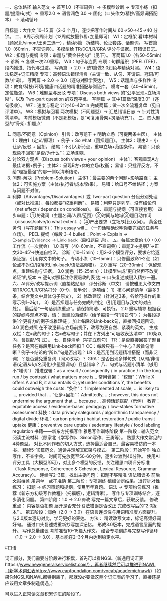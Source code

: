 一、总体路径
输入范文 → 首写1.0（不查词典）→ 多模型诊断 → 专项小练（扣题/提纲/句式）→ 重写2.0 → 语言润色
3.0 → 固化（口头作文/精抄/高频词搭配本） → 滚动循环

目标量：大作文 10–15 篇（2–3 个月），逐步把写作时间从 60→50→45→40 分钟。
二、8周示例周计划（12周就放慢节奏+加量即可）
W1：定框架
看1本材料（顾家北/simon/王勇三选一），精读5篇：拆结构、论证套路、话题词。
写首篇1.0（60min，不查词典）。多模型给 TR/CC/LR/GRA 评分与证据。开错误日志。
W2：扣题与提纲
专项：审题与“黄金任务句”（见下）。
写两篇1.0（各50–55min）→ 诊断 → 各做一次2.0重写。
W3：句子与连贯
专项：句群组织（PEEL/TEE）、段内推进、指代与过渡。
写两篇 → 2.0 → 选1篇做3.0润色与精读对照。
W4：语法稳定+词汇精度
专项：高频语法错误清零（主谓一致、从句、非谓语、冠词/可数/介词）。
写两篇 → 2.0 → 3.0（逐句对照学表达）。
W5：话题库与多样性
专项：教育/科技/环境/健康四话题的精准搭配与例证库。
模考一套（40–45min），定位瓶颈。
W6：难题型与反驳
专项：Discuss both views 的“公平呈现+立场清晰”，以及 Two-part question 的双题平衡。
写两篇 → 其中1篇做“深度3.0”（逐句吸收）。
W7：速度与稳定
计时40–42min 完成两篇；做一次全流程复盘（见自评清单）。
W8：模拟与回看
两次模拟（不同题型）→ 汇总错误日志 → 针对性清零清单。
考前模板微调（不是死模板，是“可复用骨架+灵活填充”）。
三、四大题型的“骨架+扣题点”
1. 同意/不同意（Opinion）
引言：改写题干 + 明确立场（可提两条主因）。
主体1：理由1（定义/原理）+ 例子 + So what（回扣题目）。
主体2：理由2 + 小让步/反驳 + 回扣。
结尾：不引入新论点，重申立场+范围条件。
易错：只谈现象不回答“是否/为什么”；立场含糊。
1. 讨论双方观点（Discuss both views + your opinion）
主体1：客观呈现A方最佳论据+例子；
主体2：呈现B方+你的立场/权衡；
易错：只批评反方，不给“理据最强”的那一侧以清晰结论。
1. 问题-解决（Problem–Solution）
主体1：最主要的两个问题+影响路径；
主体2：可实施方案（主体/执行者/成本/效果）。
易错：给口号不给路径；方案与问题不对位。
1. 利弊（Advantages/Disadvantages）或 Two-part question
分段分别处理（或对比推进），每段都要“权重判断”
。
易错：利弊只是列举，没有结论句（net effect / depends on conditions）。
四、审题与提纲（可直接套用）
四步审题：①关键词（主题名词/人群/范围）②时间与地域③题目动作词（discuss/solve/to what
extent…）④产出要求（立场/对比/双问）。
黄金任务句（写在题目下）：This essay will …（一句话精确说明你要完成的任务与立场）。
PEEL 提纲（每段 3–4 bullet）：Point → Explain → Example/Evidence → Link-back（回扣题目
词）。
五、每篇文章的 1.0→3.0 工作流（一次就会）
1.0 首写（40–60min，不查词典）：审题3’→提纲7’→正文30–45’→快速自检5’。
诊断（10–15min）：用2–3个模型评分，要求它给逐条证据、引用你文中的句子。
专项小练（10–15min）：只修最致命1–2点（如论点不对位/段落无Link-back/语法高频错）。
2.0 重写（20–30min）：保留观点，重建结构与证据。
3.0 润色（15–25min）：让模型生成“更自然但不改变论证”的版本 → 逐句对照标注你要吸收的表
达 → 口头复述或键入精抄一遍。
六、AI评分/改写提示词（直接粘贴用）
评分诊断（中文）
请按雅思大作文四项TR/CC/LR/GRA打分（0–9，含半分），逐项给：
1）核心问题清单（最多3条，结合我文中具体句子原文），
2）修改建议（针对这3条，各给可操作的重写示例1–2句），
3）是否扣题与任务完成的判定（引用题目与我文的对应处）。
最后给“一句话训练重点”。请保持简洁、可执行。
2.0 重写辅导
根据我的提纲与观点不变，请：
重建段落结构（给予每段一句“段旨句”）；
为每段提供1个更有力的例子或推理链；
加上每段的Link-back句，直接回扣题目词。
3.0 润色对照
在不改逻辑与立场前提下，改写为更自然、紧凑的英文。
生成双栏：左=我的句子；右=改写句子；并在下方列出“可吸收表达清单”（10条以内，含搭配/句
式）。
七、自评清单（写完立刻勾）
TR：是否直接回答了题目任务？是否在每段用Link-back回扣？
CC：每段只有一个中心？段旨句清晰？例子→结论的“所以”句是否出现？
LR：是否用到话题精准搭配（而非泛词）？是否避免重复词（同义改写）？
GRA：是否出现多样句式（从句/非谓语/定语从句/名词化/少量强调句）且低错率？
八、句式与话题小清单（够用不“堆词”）
推进逻辑：as a result / consequently / in practice / in the long run / by contrast / what matters
more is…
常用骨架：
“权衡”：While X offers A and B, it also entails C; yet under conditions Y, the benefits could
outweigh the costs.
“条件”：If implemented at scale, … is likely to …, provided that …
“让步+回扣”：Admittedly, …; however, this does not undermine the argument that … because
…
高频话题搭配（示例）
教育：equitable access / evidence-based pedagogy / low-stakes formative assessment
科技：data privacy safeguards / algorithmic transparency / digital divide
环境：carbon pricing / habitat restoration / public transit uptake
健康：preventive care uptake / sedentary lifestyle / food labeling regulation
书籍——新东方托福写作
雅思写作训练阶段
第一阶段：输入范文
阅读主流材料（顾家北《学写作》、Simon写作、王勇等）。
熟悉大作文常见的4种题型。
对比不同作者的切入方式，选择最适合自己、最容易模仿的一本书。
精读5–10篇范文，通读并理解其框架与模式。
第二阶段：开始写作
独立写作，不查字典。
时间可先放宽至50–60分钟，逐步过渡到40分钟。
使用AI评分工具（大模型即可），对比多个模型的反馈，关注雅思四项评分标准（Task Response,
Coherence & Cohesion, Lexical Resource, Grammar Accuracy）。
连续写2–3篇，找出主要问题：
扣题不够精准
语法错误多
前后文衔接差
用词单一或不准确
第三阶段：专项训练
根据诊断结果，进行针对性练习：
扣题 → 练习审题和提纲，使用历年真题。
语法 → 专项构句练习（推荐《新东方初级写作教程》（托福版），逻辑清晰）。
写作与专项训练结合，逐步消化问题。
第四阶段：1.0 → 2.0 修改
写完一篇文章后，获取反馈。
修改重点：
内容是否扣题
展开是否充分
语法错误是否改正
完成改写后的“2.0版本”
。
第五阶段：润色（2.0 → 3.0）
在语言连贯性与用词精准度方面提升。
与2.0版本逐句对比，学习更好的表达。
方法：
精读改写文本，标记高频好词好句。
通过口头复述或重新抄写加深记忆。
形成3.0版本，完成语言层面的提升。
写作总量建议
考前准备10–15篇大作文。
结合专项训练与完整写作循环（1.0 → 2.0 → 3.0），基本能在2–3个月内达到稳定水平。


#口语

词汇部分，我们需要分阶段进行积累，首先可以看NGSL（新通用词汇表https://www.newgeneralservicelist.com/），再者继续然后可以推进到NAWL（新学术词汇表https://www.eapfoundation.com/vocab/academic/nawl/)（如果你NGSL和NAWL都特别熟了，那就没必要做这两个词汇表的学习了，直接还是应该用文章多制造偶遇。）

可以进入正常读文章积累词汇的阶段了。

